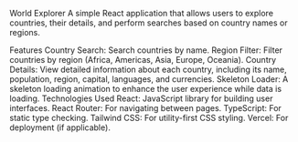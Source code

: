 World Explorer
A simple React application that allows users to explore countries, their details, and perform searches based on country names or regions.

Features
Country Search: Search countries by name.
Region Filter: Filter countries by region (Africa, Americas, Asia, Europe, Oceania).
Country Details: View detailed information about each country, including its name, population, region, capital, languages, and currencies.
Skeleton Loader: A skeleton loading animation to enhance the user experience while data is loading.
Technologies Used
React: JavaScript library for building user interfaces.
React Router: For navigating between pages.
TypeScript: For static type checking.
Tailwind CSS: For utility-first CSS styling.
Vercel: For deployment (if applicable).
